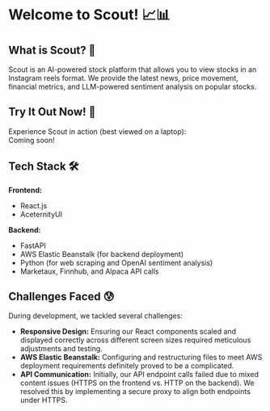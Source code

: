 # Welcome to Scout! 📈📊

## What is Scout? 🤔

Scout is an AI-powered stock platform that allows you to view stocks in an Instagram reels format. We provide the latest news, price movement, financial metrics, and LLM-powered sentiment analysis on popular stocks.

## Try It Out Now! 🤩

Experience Scout in action (best viewed on a laptop):  
Coming soon!

## Tech Stack 🛠️

**Frontend:**
- React.js
- AceternityUI

**Backend:**
- FastAPI
- AWS Elastic Beanstalk (for backend deployment)
- Python (for web scraping and OpenAI sentiment analysis)
- Marketaux, Finnhub, and Alpaca API calls

## Challenges Faced 😰

During development, we tackled several challenges:

- **Responsive Design:** Ensuring our React components scaled and displayed correctly across different screen sizes required meticulous adjustments and testing.
- **AWS Elastic Beanstalk:** Configuring and restructuring files to meet AWS deployment requirements definitely proved to be a complicated.
- **API Communication:** Initially, our API endpoint calls failed due to mixed content issues (HTTPS on the frontend vs. HTTP on the backend). We resolved this by implementing a secure proxy to align both endpoints under HTTPS.
